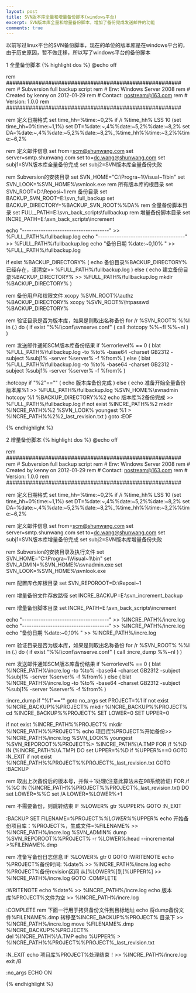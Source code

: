 ```yaml
---
layout: post
title: SVN版本库全量和增量备份脚本(windows平台)
excerpt: SVN版本库全量和增量备份脚本，增加了备份完成发送邮件的功能
comments: true
---
```


以前写过linux平台的SVN备份脚本，现在的单位的版本库是在windows平台的，由于历史原因，暂不做迁移，所以写了windows平台的备份脚本

1 全量备份脚本
{% highlight dos %}
@echo off

rem ######################################################
rem # Subversion full backup script
rem # Env: Windows Server 2008
rem # Created by kenny on 2012-01-29
rem # Contact: nostream@163.com
rem # Version: 1.0.0
rem ######################################################

rem 定义日期格式
set time_hh=%time:~0,2%
if /i %time_hh% LSS 10 (set time_hh=0%time:~1,1%)
set DT=%date:~,4%%date:~5,2%%date:~8,2%
set DA=%date:~,4%%date:~5,2%%date:~8,2%_%time_hh%%time:~3,2%%time:~6,2%

rem 定义邮件信息
set from=scm@shunwang.com
set server=smtp.shunwang.com
set to=dc.wang@shunwang.com
set subj1=SVN版本库全量备份完成
set subj2=SVN版本库全量备份失败

rem Subversion的安装目录
set SVN_HOME="C:\Progra~1\Visual~1\bin"
set SVN_LOOK=%SVN_HOME%\svnlook.exe
rem 所有版本库的根目录
set SVN_ROOT=D:\Reposi~1
rem 备份目录
set BACKUP_SVN_ROOT=E:\svn_full_backup
set BACKUP_DIRECTORY=%BACKUP_SVN_ROOT%\%DA%
rem 全量备份脚本目录
set FULL_PATH=E:\svn_back_scripts\fullbackup
rem 增量备份脚本目录
set INCRE_PATH=E:\svn_back_scripts\increment

echo "-------------------------------------" >> %FULL_PATH%/fullbackup.log
echo "-------------------------------------" >> %FULL_PATH%/fullbackup.log
echo "备份日期 %date:~0,10% " >> %FULL_PATH%/fullbackup.log

if exist %BACKUP_DIRECTORY% (
	echo 备份目录%BACKUP_DIRECTORY%已经存在，请清空>> %FULL_PATH%/fullbackup.log
) else (
	echo 建立备份目录%BACKUP_DIRECTORY% >> %FULL_PATH%/fullbackup.log
	mkdir %BACKUP_DIRECTORY%
)

rem 备份用户和权限文件
xcopy %SVN_ROOT%\authz %BACKUP_DIRECTORY%
xcopy %SVN_ROOT%\htpasswd %BACKUP_DIRECTORY%

rem 验证目录是否为版本库，如果是则取出名称备份
for /r %SVN_ROOT% %%I in (.) do (
	if exist "%%I\conf\svnserve.conf" (
		call :hotcopy %%~fI %%~nI
	)
)

rem 发送邮件通知SCM版本库备份结果
if %errorlevel% == 0 (
   blat %FULL_PATH%\fullbackup.log -to %to% -base64 -charset GB2312 -subject %subj1% -server %server% -f %from%
) else (
   blat %FULL_PATH%\fullbackup.log -to %to% -base64 -charset GB2312 -subject %subj1% -server %server% -f %from%
)


:hotcopy
if "%2"=="" (
	echo 版本库备份完成
) else (
	echo 准备开始全量备份版本库%1 >> %FULL_PATH%/fullbackup.log
	%SVN_HOME%\svnadmin hotcopy %1 %BACKUP_DIRECTORY%\%2
	echo 版本库%2备份完成 >> %FULL_PATH%/fullbackup.log
	if not exist %INCRE_PATH%\%2 mkdir %INCRE_PATH%\%2
	%SVN_LOOK% youngest %1 > %INCRE_PATH%\%2\%2_last_revision.txt
)
goto :EOF

{% endhighlight %}

2 增量备份脚本
{% highlight dos %}
@echo off

rem ######################################################
rem # Subversion full backup script
rem # Env: Windows Server 2008
rem # Created by kenny on 2012-01-29
rem # Contact: nostream@163.com
rem # Version: 1.0.0
rem ######################################################

rem 定义日期格式
set time_hh=%time:~0,2%
if /i %time_hh% LSS 10 (set time_hh=0%time:~1,1%)
set DT=%date:~,4%%date:~5,2%%date:~8,2%
set DA=%date:~,4%%date:~5,2%%date:~8,2%_%time_hh%%time:~3,2%%time:~6,2%

rem 定义邮件信息
set from=scm@shunwang.com
set server=smtp.shunwang.com
set to=dc.wang@shunwang.com
set subj1=SVN版本库增量备份完成
set subj2=SVN版本库增量备份失败

rem Subversion的安装目录及执行文件
set SVN_HOME="C:\Progra~1\Visual~1\bin"
set SVN_ADMIN=%SVN_HOME%\svnadmin.exe
set SVN_LOOK=%SVN_HOME%\svnlook.exe

rem 配置库仓库根目录
set SVN_REPOROOT=D:\Reposi~1

rem 增量备份文件存放路径
set INCRE_BACKUP=E:\svn_increment_backup

rem 增量备份脚本目录
set INCRE_PATH=E:\svn_back_scripts\increment

echo "-------------------------------------" >> %INCRE_PATH%/incre.log
echo "-------------------------------------" >> %INCRE_PATH%/incre.log
echo "备份日期 %date:~0,10% " >> %INCRE_PATH%/incre.log

rem 验证目录是否为版本库，如果是则取出名称备份
for /r %SVN_ROOT% %%I in (.) do (
	if exist "%%I\conf\svnserve.conf" (
		call :incre_dump %%~nI
	)
)

rem 发送邮件通知SCM版本库备份结果
if %errorlevel% == 0 (
   blat %INCRE_PATH%\incre.log -to %to% -base64 -charset GB2312 -subject %subj1% -server %server% -f %from%
) else (
   blat %INCRE_PATH%\incre.log -to %to% -base64 -charset GB2312 -subject %subj1% -server %server% -f %from%
)

:incre_dump
if "%1"=="" goto no_args
set PROJECT=%1
if not exist %INCRE_BACKUP%\%PROJECT% mkdir %INCRE_BACKUP%\%PROJECT%
cd %INCRE_BACKUP%\%PROJECT%
SET LOWER=0
SET UPPER=0

if not exist %INCRE_PATH%\%PROJECT% mkdir %INCRE_PATH%\%PROJECT%
echo 项目库%PROJECT%开始备份>> %INCRE_PATH%/incre.log
%SVN_LOOK% youngest %SVN_REPOROOT%\%PROJECT%> %INCRE_PATH%\A.TMP
FOR /f %%D IN (%INCRE_PATH%\A.TMP) DO set UPPER=%%D
if %UPPER%==0 GOTO :N_EXIT
if not exist %INCRE_PATH%\%PROJECT%\%PROJECT%_last_revision.txt GOTO :BACKUP

rem 取出上次备份后的版本号，并做＋1处理(注意此算法未在98系统验证)
FOR /f %%C IN (%INCRE_PATH%\%PROJECT%\%PROJECT%_last_revision.txt) DO set LOWER=%%C
set /A LOWER=%LOWER%+1

rem 不需要备份，则跳转结束
IF %LOWER% gtr %UPPER% GOTO :N_EXIT

:BACKUP
SET FILENAME=%PROJECT%_%LOWER%_%UPPER%
echo 开始备份项目库：%PROJECT%，生成文件=%FILENAME% >> %INCRE_PATH%/incre.log
%SVN_ADMIN% dump %SVN_REPOROOT%\%PROJECT% -r %LOWER%:head --incremental >%FILENAME%.dmp

rem 准备写备份日志信息
IF %LOWER% gtr 0 GOTO :WRITENOTE
echo %PROJECT%备份时间: %date% >> %INCRE_PATH%/incre.log
echo %PROJECT%备份revision区间 从[%LOWER%]到[%UPPER%] >> %INCRE_PATH%/incre.log
GOTO :COMPLETE

:WRITENOTE
echo %date% >> %INCRE_PATH%/incre.log
echo 版本库%PROJECT%文件为空 >> %INCRE_PATH%/incre.log

:COMPLETE
rem 下面一行用于拷贝备份文件到目标地址
echo 将dump备份文件%FILENAME%.dmp 转移至%INCRE_BACKUP%\%PROJECT% 目录下 >> %INCRE_PATH%/incre.log
move %FILENAME%.dmp %INCRE_BACKUP%\%PROJECT%\
del %INCRE_PATH%\A.TMP
echo %UPPER% > %INCRE_PATH%\%PROJECT%\%PROJECT%_last_revision.txt

:N_EXIT
echo 项目库%PROJECT%处理结束！>> %INCRE_PATH%/incre.log
exit /B

:no_args
ECHO ON

{% endhighlight %}
